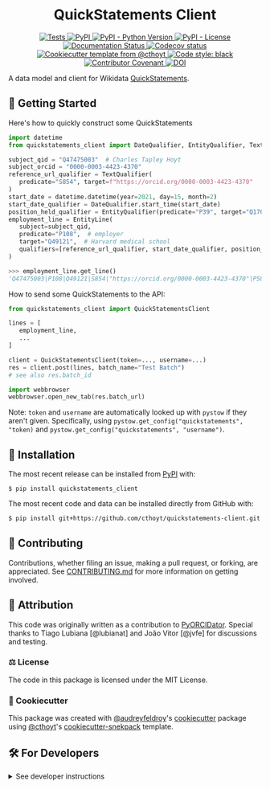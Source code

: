 <!--
<p align="center">
  <img src="https://github.com/cthoyt/quickstatements-client/raw/main/docs/source/logo.png" height="150">
</p>
-->

<h1 align="center">
  QuickStatements Client
</h1>

<p align="center">
    <a href="https://github.com/cthoyt/quickstatements-client/actions?query=workflow%3ATests">
        <img alt="Tests" src="https://github.com/cthoyt/quickstatements-client/workflows/Tests/badge.svg" />
    </a>
    <a href="https://pypi.org/project/quickstatements_client">
        <img alt="PyPI" src="https://img.shields.io/pypi/v/quickstatements_client" />
    </a>
    <a href="https://pypi.org/project/quickstatements_client">
        <img alt="PyPI - Python Version" src="https://img.shields.io/pypi/pyversions/quickstatements_client" />
    </a>
    <a href="https://github.com/cthoyt/quickstatements-client/blob/main/LICENSE">
        <img alt="PyPI - License" src="https://img.shields.io/pypi/l/quickstatements_client" />
    </a>
    <a href='https://quickstatements_client.readthedocs.io/en/latest/?badge=latest'>
        <img src='https://readthedocs.org/projects/quickstatements_client/badge/?version=latest' alt='Documentation Status' />
    </a>
    <a href="https://codecov.io/gh/cthoyt/quickstatements-client/branch/main">
        <img src="https://codecov.io/gh/cthoyt/quickstatements-client/branch/main/graph/badge.svg" alt="Codecov status" />
    </a>  
    <a href="https://github.com/cthoyt/cookiecutter-python-package">
        <img alt="Cookiecutter template from @cthoyt" src="https://img.shields.io/badge/Cookiecutter-snekpack-blue" /> 
    </a>
    <a href='https://github.com/psf/black'>
        <img src='https://img.shields.io/badge/code%20style-black-000000.svg' alt='Code style: black' />
    </a>
    <a href="https://github.com/cthoyt/quickstatements-client/blob/main/.github/CODE_OF_CONDUCT.md">
        <img src="https://img.shields.io/badge/Contributor%20Covenant-2.1-4baaaa.svg" alt="Contributor Covenant"/>
    </a>
    <a href="https://zenodo.org/badge/latestdoi/606491168">
        <img src="https://zenodo.org/badge/606491168.svg" alt="DOI">
    </a>
</p>

A data model and client for Wikidata [QuickStatements](https://quickstatements.toolforge.org).

## 💪 Getting Started

Here's how to quickly construct some QuickStatements

```python
import datetime
from quickstatements_client import DateQualifier, EntityQualifier, TextQualifier, EntityLine

subject_qid = "Q47475003"  # Charles Tapley Hoyt
subject_orcid = "0000-0003-4423-4370"
reference_url_qualifier = TextQualifier(
   predicate="S854", target=f"https://orcid.org/0000-0003-4423-4370"
)
start_date = datetime.datetime(year=2021, day=15, month=2)
start_date_qualifier = DateQualifier.start_time(start_date)
position_held_qualifier = EntityQualifier(predicate="P39", target="Q1706722")
employment_line = EntityLine(
   subject=subject_qid,
   predicate="P108",  # employer
   target="Q49121",  # Harvard medical school
   qualifiers=[reference_url_qualifier, start_date_qualifier, position_held_qualifier],
)

>>> employment_line.get_line()
'Q47475003|P108|Q49121|S854|"https://orcid.org/0000-0003-4423-4370"|P580|+2021-02-15T00:00:00Z/11|P39|Q1706722',
```

How to send some QuickStatements to the API:

```python
from quickstatements_client import QuickStatementsClient

lines = [
   employment_line,
   ...
]

client = QuickStatementsClient(token=..., username=...)
res = client.post(lines, batch_name="Test Batch")
# see also res.batch_id

import webbrowser
webbrowser.open_new_tab(res.batch_url)
```

Note: `token` and `username` are automatically looked up with `pystow` if they aren't given.
Specifically, using `pystow.get_config("quickstatements", "token)` and
`pystow.get_config("quickstatements", "username")`.


## 🚀 Installation

The most recent release can be installed from
[PyPI](https://pypi.org/project/quickstatements_client/) with:

```shell
$ pip install quickstatements_client
```

The most recent code and data can be installed directly from GitHub with:

```bash
$ pip install git+https://github.com/cthoyt/quickstatements-client.git
```

## 👐 Contributing

Contributions, whether filing an issue, making a pull request, or forking, are appreciated. See
[CONTRIBUTING.md](https://github.com/cthoyt/quickstatements-client/blob/master/.github/CONTRIBUTING.md) for more information on getting involved.

## 👋 Attribution

This code was originally written as a contribution to [PyORCIDator](https://github.com/lubianat/pyorcidator).
Special thanks to Tiago Lubiana [@lubianat] and João Vitor [@jvfe] for discussions and testing.

### ⚖️ License

The code in this package is licensed under the MIT License.

<!--
### 📖 Citation

Citation goes here!
-->

<!--
### 🎁 Support

This project has been supported by the following organizations (in alphabetical order):

- [Harvard Program in Therapeutic Science - Laboratory of Systems Pharmacology](https://hits.harvard.edu/the-program/laboratory-of-systems-pharmacology/)

-->

<!--
### 💰 Funding

This project has been supported by the following grants:

| Funding Body                                             | Program                                                                                                                       | Grant           |
|----------------------------------------------------------|-------------------------------------------------------------------------------------------------------------------------------|-----------------|
| DARPA                                                    | [Automating Scientific Knowledge Extraction (ASKE)](https://www.darpa.mil/program/automating-scientific-knowledge-extraction) | HR00111990009   |
-->

### 🍪 Cookiecutter

This package was created with [@audreyfeldroy](https://github.com/audreyfeldroy)'s
[cookiecutter](https://github.com/cookiecutter/cookiecutter) package using [@cthoyt](https://github.com/cthoyt)'s
[cookiecutter-snekpack](https://github.com/cthoyt/cookiecutter-snekpack) template.

## 🛠️ For Developers

<details>
  <summary>See developer instructions</summary>

The final section of the README is for if you want to get involved by making a code contribution.

### Development Installation

To install in development mode, use the following:

```bash
$ git clone git+https://github.com/cthoyt/quickstatements-client.git
$ cd quickstatements-client
$ pip install -e .
```

### 🥼 Testing

After cloning the repository and installing `tox` with `pip install tox`, the unit tests in the `tests/` folder can be
run reproducibly with:

```shell
$ tox
```

Additionally, these tests are automatically re-run with each commit in a [GitHub Action](https://github.com/cthoyt/quickstatements-client/actions?query=workflow%3ATests).

### 📖 Building the Documentation

The documentation can be built locally using the following:

```shell
$ git clone git+https://github.com/cthoyt/quickstatements-client.git
$ cd quickstatements-client
$ tox -e docs
$ open docs/build/html/index.html
``` 

The documentation automatically installs the package as well as the `docs`
extra specified in the [`setup.cfg`](setup.cfg). `sphinx` plugins
like `texext` can be added there. Additionally, they need to be added to the
`extensions` list in [`docs/source/conf.py`](docs/source/conf.py).

### 📦 Making a Release

After installing the package in development mode and installing
`tox` with `pip install tox`, the commands for making a new release are contained within the `finish` environment
in `tox.ini`. Run the following from the shell:

```shell
$ tox -e finish
```

This script does the following:

1. Uses [Bump2Version](https://github.com/c4urself/bump2version) to switch the version number in the `setup.cfg`,
   `src/quickstatements_client/version.py`, and [`docs/source/conf.py`](docs/source/conf.py) to not have the `-dev` suffix
2. Packages the code in both a tar archive and a wheel using [`build`](https://github.com/pypa/build)
3. Uploads to PyPI using [`twine`](https://github.com/pypa/twine). Be sure to have a `.pypirc` file configured to avoid the need for manual input at this
   step
4. Push to GitHub. You'll need to make a release going with the commit where the version was bumped.
5. Bump the version to the next patch. If you made big changes and want to bump the version by minor, you can
   use `tox -e bumpversion -- minor` after.
</details>
